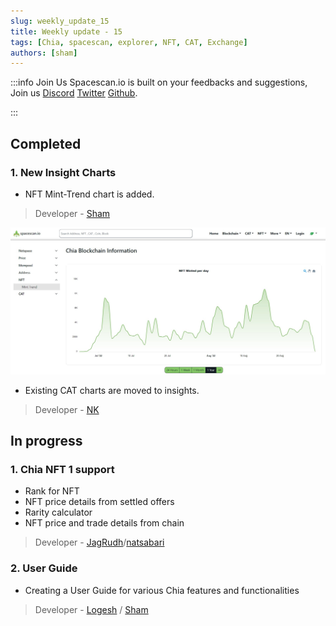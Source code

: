 ```yaml
---
slug: weekly_update_15
title: Weekly update - 15
tags: [Chia, spacescan, explorer, NFT, CAT, Exchange]
authors: [sham]
---
```

:::info Join Us
Spacescan.io is built on your feedbacks and suggestions, Join us [Discord](https://discord.gg/Bb4sj3Bg9P)  [Twitter](https://twitter.com/spacescan_io) [Github](https://github.com/spacescan-io).

:::
## Completed
### 1. New Insight Charts
- NFT Mint-Trend chart is added.

> Developer - [Sham](https://twitter.com/shamhiruthik)

![minttrend](./nft_mint_trend.jpg)

- Existing CAT charts are moved to insights.

> Developer - [NK](https://twitter.com/nandhakumar1033)


## In progress
### 1. Chia NFT 1 support
- Rank for NFT
- NFT price details from settled offers
- Rarity calculator
- NFT price and trade details from chain
> Developer - [JagRudh](https://twitter.com/JagRudhChia)/[natsabari](https://twitter.com/natsaba)

### 2. User Guide
- Creating a User Guide for various Chia features and functionalities 
> Developer - [Logesh](https://twitter.com/Logeshn1812) / [Sham](https://twitter.com/shamhiruthik) 
